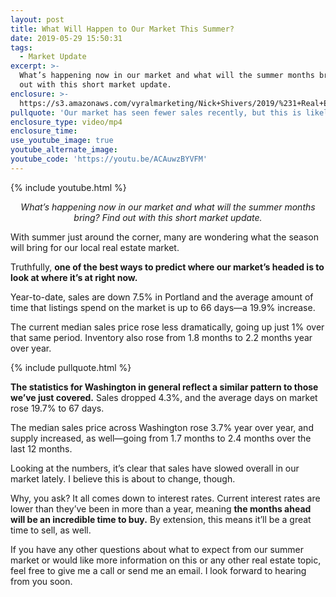 ```yaml
---
layout: post
title: What Will Happen to Our Market This Summer?
date: 2019-05-29 15:50:31
tags:
  - Market Update
excerpt: >-
  What’s happening now in our market and what will the summer months bring? Find
  out with this short market update.
enclosure: >-
  https://s3.amazonaws.com/vyralmarketing/Nick+Shivers/2019/%231+Real+Estate+Team+in+the+Portland+Metro+_+SW+Washington+market+update.mp4
pullquote: 'Our market has seen fewer sales recently, but this is likely about to change.'
enclosure_type: video/mp4
enclosure_time:
use_youtube_image: true
youtube_alternate_image:
youtube_code: 'https://youtu.be/ACAuwzBYVFM'
---
```


{% include youtube.html %}

<p style="text-align: center;"><em>What’s happening now in our market and what will the summer months bring? Find out with this short market update.</em></p>

With summer just around the corner, many are wondering what the season will bring for our local real estate market.&nbsp;

Truthfully, **one of the best ways to predict where our market’s headed is to look at where it’s at right now.**

Year-to-date, sales are down 7.5% in Portland and the average amount of time that listings spend on the market is up to 66 days—a 19.9% increase.&nbsp;

The current median sales price rose less dramatically, going up just 1% over that same period. Inventory also rose from 1.8 months to 2.2 months year over year.

{% include pullquote.html %}

**The statistics for Washington in general reflect a similar pattern to those we’ve just covered.** Sales dropped 4.3%, and the average days on market rose 19.7% to 67 days.&nbsp;

The median sales price across Washington rose 3.7% year over year, and supply increased, as well—going from 1.7 months to 2.4 months over the last 12 months.&nbsp;

Looking at the numbers, it’s clear that sales have slowed overall in our market lately. I believe this is about to change, though.&nbsp;

Why, you ask? It all comes down to interest rates. Current interest rates are lower than they’ve been in more than a year, meaning **the months ahead will be an incredible time to buy.** By extension, this means it’ll be a great time to sell, as well.

If you have any other questions about what to expect from our summer market or would like more information on this or any other real estate topic, feel free to give me a call or send me an email. I look forward to hearing from you soon.